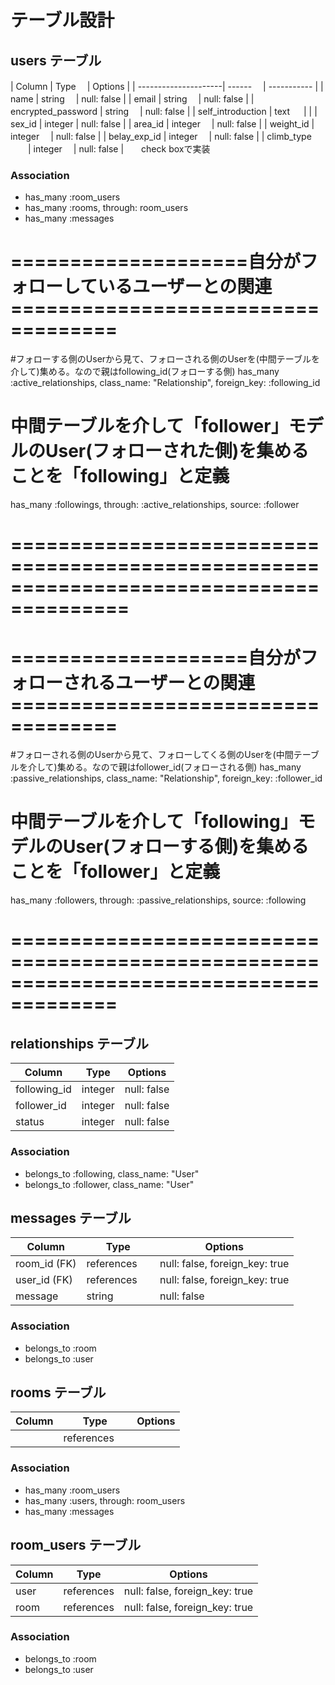 # テーブル設計

## users テーブル

| Column               | Type   　| Options     |
| ---------------------| ------ 　| ----------- |
| name                 | string 　| null: false |
| email                | string 　| null: false |
| encrypted_password   | string 　| null: false |
| self_introduction    | text 　  |             |
| sex_id               | integer  | null: false |
| area_id              | integer 　| null: false |
| weight_id            | integer 　| null: false |
| belay_exp_id         | integer 　| null: false |
| climb_type        　　| integer 　| null: false |　　check boxで実装


  ### Association

  - has_many :room_users
  - has_many :rooms, through: room_users
  - has_many :messages
  # ====================自分がフォローしているユーザーとの関連 ===================================
  #フォローする側のUserから見て、フォローされる側のUserを(中間テーブルを介して)集める。なので親はfollowing_id(フォローする側)
  has_many :active_relationships, class_name: "Relationship", foreign_key: :following_id
  # 中間テーブルを介して「follower」モデルのUser(フォローされた側)を集めることを「following」と定義
  has_many :followings, through: :active_relationships, source: :follower
  # ========================================================================================
  # ====================自分がフォローされるユーザーとの関連 ===================================
  #フォローされる側のUserから見て、フォローしてくる側のUserを(中間テーブルを介して)集める。なので親はfollower_id(フォローされる側)
  has_many :passive_relationships, class_name: "Relationship", foreign_key: :follower_id
  # 中間テーブルを介して「following」モデルのUser(フォローする側)を集めることを「follower」と定義
  has_many :followers, through: :passive_relationships, source: :following
  # =======================================================================================


## relationships テーブル

| Column                  | Type        | Options           |
| ---------------------   | ------      | -----------       |
| following_id            | integer     | null: false       |
| follower_id             | integer     | null: false       |
| status                  | integer     | null: false       |


  ### Association

  - belongs_to :following, class_name: "User"
  - belongs_to :follower, class_name: "User"


## messages テーブル

| Column                | Type   　      | Options                              |
| --------------------- | -------------- | -------------------------------------|
| room_id (FK)          | references 　  | null: false, foreign_key: true       |
| user_id (FK)          | references　   | null: false, foreign_key: true       |
| message               | string　       | null: false                          |

  ### Association

  - belongs_to :room
  - belongs_to :user

## rooms テーブル

| Column                | Type   　        | Options                              |
| --------------------- | --------------  | -------------------------------------|
|                       | references 　   |                                     |


  ### Association

  - has_many :room_users
  - has_many :users, through: room_users
  - has_many :messages

## room_users テーブル

| Column | Type       | Options                        |
| ------ | ---------- | ------------------------------ |
| user   | references | null: false, foreign_key: true |
| room   | references | null: false, foreign_key: true |

### Association

- belongs_to :room
- belongs_to :user